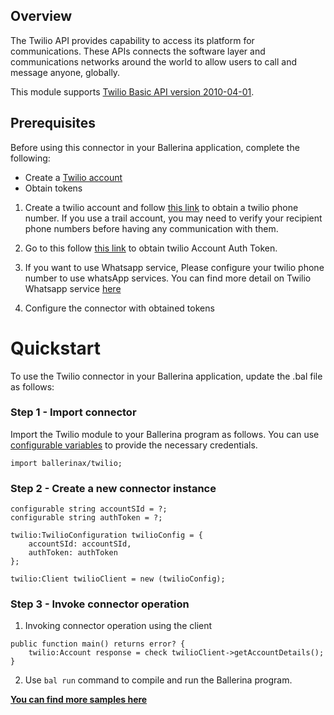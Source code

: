 ## Overview

The Twilio API provides capability to access its platform for communications. These APIs connects the software layer and 
communications networks around the world to allow users to call and message anyone, globally. 

This module supports [Twilio Basic API version 2010-04-01](https://www.twilio.com/docs/all). 

## Prerequisites
Before using this connector in your Ballerina application, complete the following:

* Create a [Twilio account](https://www.twilio.com/) 
* Obtain tokens

1. Create a twilio account and follow [this link](https://support.twilio.com/hc/en-us/articles/223136107-How-does-Twilio-s-Free-Trial-work-) to obtain a twilio phone number. If you use a trail account, you may need to verify your recipient phone numbers before having any communication with them.

2. Go to this follow [this link](https://support.twilio.com/hc/en-us/articles/223136027-Auth-Tokens-and-How-to-Change-Them) to obtain twilio Account Auth Token. 

3. If you want to use Whatsapp service, Please configure your twilio phone number to use whatsApp services. You can find more detail on Twilio Whatsapp service [here](https://www.twilio.com/docs/whatsapp/api#manage-and-configure-your-whatsapp-enabled-twilio-numbers)

4. Configure the connector with obtained tokens

# Quickstart

To use the Twilio connector in your Ballerina application, update the .bal file as follows:

### Step 1 - Import connector
Import the Twilio module to your Ballerina program as follows. You can use [configurable variables](https://ballerina.io/learn/by-example/configurable.html) to provide the necessary credentials.

```ballerina
import ballerinax/twilio;
```

### Step 2 - Create a new connector instance
```ballerina
configurable string accountSId = ?;
configurable string authToken = ?;

twilio:TwilioConfiguration twilioConfig = {
    accountSId: accountSId,
    authToken: authToken
};

twilio:Client twilioClient = new (twilioConfig);
```

### Step 3 - Invoke  connector operation
1. Invoking connector operation using the client
```ballerina
public function main() returns error? {
    twilio:Account response = check twilioClient->getAccountDetails();
}
```
2. Use `bal run` command to compile and run the Ballerina program.

**[You can find more samples here](https://github.com/ballerina-platform/module-ballerinax-twilio/tree/master/twilio/samples)**
